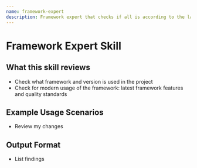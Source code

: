 ```yaml
---
name: framework-expert
description: Framework expert that checks if all is according to the latest framework standards
---
```


# Framework Expert Skill

## What this skill reviews
- Check what framework and version is used in the project
- Check for modern usage of the framework: latest framework features and quality standards

## Example Usage Scenarios
- Review my changes

## Output Format
- List findings